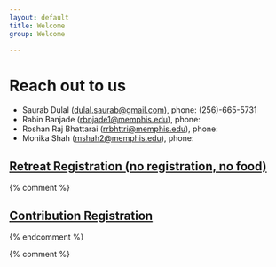 ```yaml
---
layout: default
title: Welcome
group: Welcome

---
```


# Reach out to us

  - Saurab Dulal ([dulal.saurab@gmail.com](mailto:dulal.saurab@gmail.com)),   phone: (256)-665-5731
  - Rabin Banjade ([rbnjade1@memphis.edu](mailto:rbnjade1@memphis.edu)),   phone: 
  - Roshan Raj Bhattarai ([rrbhttri@memphis.edu](mailto:rrbhttri@memphis.edu)),   phone: 
  - Monika Shah ([mshah2@memphis.edu](mailto:mshah2@memphis.edu)),   phone: 

## [Retreat Registration (no registration, no food)]()

{% comment %}
## [Contribution Registration](https://goo.gl/forms/1Hv6CZd1sLgE7QWD3)
{% endcomment %}

{% comment %}

<iframe src="https://www.google.com/maps/embed?pb=!1m14!1m8!1m3!1d13054.17017950717!2d-89.936739!3d35.1181321!3m2!1i1024!2i768!4f13.1!3m3!1m2!1s0x0%3A0x4e3a25a0a691ac0e!2sMichael%20D.%20Rose%20Theater%20$

{% endcomment %}
